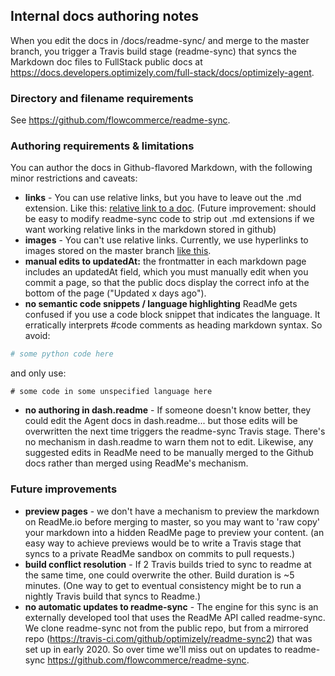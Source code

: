 ## Internal docs authoring notes



When you edit the docs in /docs/readme-sync/ and merge to the master branch, you trigger a Travis build stage (readme-sync) that syncs  the Markdown doc files to FullStack public docs at https://docs.developers.optimizely.com/full-stack/docs/optimizely-agent.

### Directory and filename requirements

See https://github.com/flowcommerce/readme-sync. 



### Authoring requirements & limitations

You can author the docs in Github-flavored Markdown, with the following minor restrictions and caveats:

- **links** - You can use relative links, but you have to leave out the .md extension. Like this: [relative link to a doc](./readme-sync/deploy-as-a-microservice). (Future improvement: should be easy to modify readme-sync code to strip out .md extensions if we want working relative links in the markdown stored in github)
- **images** - You can't use relative links. Currently, we use hyperlinks to images stored on the master branch [like this](). 
- **manual edits to updatedAt:** the frontmatter in each markdown page includes an updatedAt field, which you must manually edit when you commit a page, so that the public docs display the correct info at the bottom of the page ("Updated x days ago").
- **no semantic code snippets / language highlighting** ReadMe gets confused if you use a code block snippet that indicates the language. It erratically interprets #code comments as heading markdown syntax. So avoid:

```python
# some python code here
```

and only use:

```
# some code in some unspecified language here  
```

- **no authoring in dash.readme** - If someone doesn't know better, they could edit the Agent docs in dash.readme... but those edits will be overwritten the next time triggers the readme-sync Travis stage. There's no mechanism in dash.readme to warn them not to edit.  Likewise, any suggested edits in ReadMe need to be manually merged to the Github docs rather than merged using ReadMe's mechanism.



### Future improvements

- **preview pages** - we don't have a mechanism to preview the markdown on ReadMe.io before merging to master, so you may want to 'raw copy' your markdown into a hidden ReadMe page to preview your content. (an easy way to achieve previews would be to write a Travis stage that syncs to a private ReadMe sandbox on commits to pull requests.)
-  **build conflict resolution** -  If 2 Travis builds tried to sync to readme at the same time, one could overwrite the other.  Build duration is ~5 minutes. (One way to get to eventual consistency might be to run a nightly Travis build that syncs to Readme.)
- **no automatic updates to readme-sync** - The engine for this sync is an externally developed tool that uses the ReadMe API called readme-sync. We clone readme-sync not from the public repo, but from a mirrored repo (https://travis-ci.com/github/optimizely/readme-sync2) that was set up in early 2020. So over time we'll miss out on updates to readme-sync https://github.com/flowcommerce/readme-sync. 









